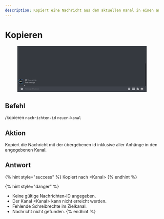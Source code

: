 ```yaml
---
description: Kopiert eine Nachricht aus dem aktuellen Kanal in einen anderen Kanal.
---
```


# Kopieren

<figure><img src="../../.gitbook/assets/Seymour-Copy (1).gif" alt=""><figcaption></figcaption></figure>

## Befehl

/kopieren `nachrichten-id` `neuer-kanal`

## Aktion

Kopiert die Nachricht mit der übergebenen id inklusive aller Anhänge in den angegebenen Kanal.

## Antwort

{% hint style="success" %}
Kopiert nach \<Kanal>
{% endhint %}

{% hint style="danger" %}
* Keine gültige Nachrichten-ID angegeben.
* Der Kanal \<Kanal> kann nicht erreicht werden.
* Fehlende Schreibrechte im Zielkanal.
* Nachricht nicht gefunden.
{% endhint %}
